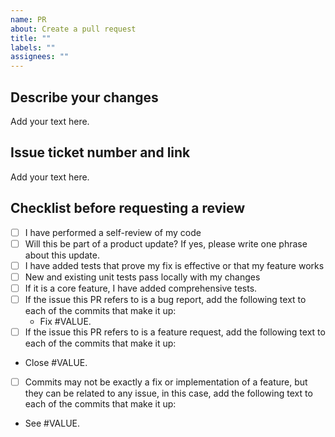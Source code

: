 ```yaml
---
name: PR
about: Create a pull request
title: ""
labels: ""
assignees: ""
---
```


## Describe your changes

Add your text here.

## Issue ticket number and link

Add your text here.

## Checklist before requesting a review

- [ ] I have performed a self-review of my code
- [ ] Will this be part of a product update? If yes, please write one phrase about this update.
- [ ] I have added tests that prove my fix is effective or that my feature works
- [ ] New and existing unit tests pass locally with my changes
- [ ] If it is a core feature, I have added comprehensive tests.
- [ ] If the issue this PR refers to is a bug report, add the following text to each of the commits
      that make it up:
  - Fix #VALUE.
- [ ]  If the issue this PR refers to is a feature request, add the following text to each of the
       commits that make it up:
  - Close #VALUE.
- [ ]  Commits may not be exactly a fix or implementation of a feature, but they can be related
       to any issue, in this case, add the following text to each of the commits that make it up:
  - See #VALUE.
